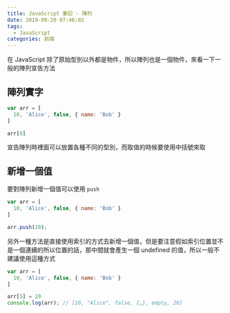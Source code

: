 ```yaml
---
title: JavaScript 筆記 - 陣列
date: 2019-09-20 07:46:02
tags: 
  - JavaScript
categories: 前端
---
```


在 JavaScript 除了原始型別以外都是物件，所以陣列也是一個物件，來看一下一般的陣列宣告方法

## 陣列實字
``` JavaScript
var arr = [
  10, 'Alice', false, { name: 'Bob' }
]

arr[0]
```

宣告陣列時裡面可以放置各種不同的型別，而取值的時候要使用中括號來取

## 新增一個值
要對陣列新增一個值可以使用 `push`

``` JavaScript
var arr = [
  10, 'Alice', false, { name: 'Bob' }
]

arr.push(20);
```

另外一種方法是直接使用索引的方式去新增一個值，但是要注意假如索引位置並不是一個連續的所以位置的話，那中間就會產生一個 undefined 的值，所以一般不建議使用這種方式

``` JavaScript
var arr = [
  10, 'Alice', false, { name: 'Bob' }
]

arr[5] = 20
console.log(arr); // [10, "Alice", false, {…}, empty, 20]
```